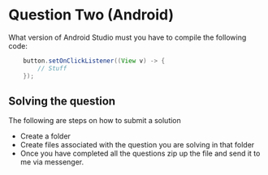 # Question Two (Android)

What version of Android Studio must you have to compile the following code:

```java
    button.setOnClickListener((View v) -> {
        // Stuff
    });
```

## Solving the question

The following are steps on how to submit a solution
 - Create a folder
 - Create files associated with the question you are solving in that folder
 - Once you have completed all the questions zip up the file and send it to me via messenger. 